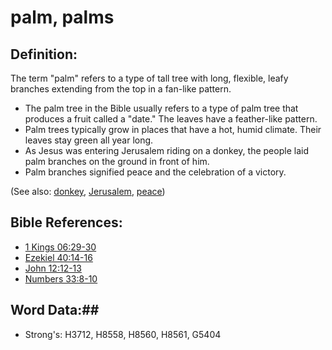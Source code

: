 # palm, palms #

## Definition: ##

The term "palm" refers to a type of tall tree with long, flexible, leafy branches extending from the top in a fan-like pattern.

* The palm tree in the Bible usually refers to a type of palm tree that produces a fruit called a "date." The leaves have a feather-like pattern.
* Palm trees typically grow in places that have a hot, humid climate. Their leaves stay green all year long.
* As Jesus was entering Jerusalem riding on a donkey, the people laid palm branches on the ground in front of him.
* Palm branches signified peace and the celebration of a victory.

(See also: [donkey](donkey.md), [Jerusalem](../names/jerusalem.md), [peace](peace.md)) 

## Bible References: ##

* [1 Kings 06:29-30](rc://en/tn/help/1ki/06/29)
* [Ezekiel 40:14-16](rc://en/tn/help/ezk/40/14)
* [John 12:12-13](rc://en/tn/help/jhn/12/12)
* [Numbers 33:8-10](rc://en/tn/help/num/33/08)

## Word Data:##

* Strong's: H3712, H8558, H8560, H8561, G5404
